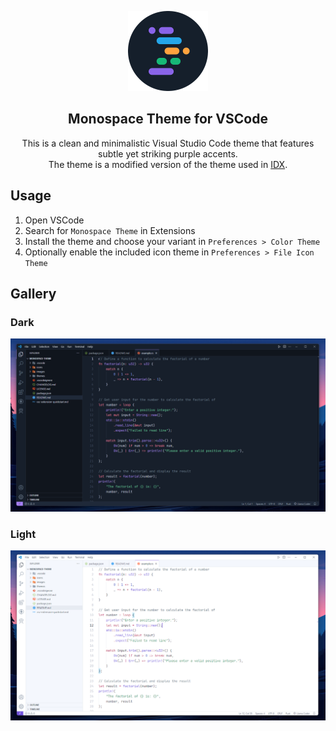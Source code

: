 <p align="center">
    <img src="https://github.com/amnweb/Monospace-Theme/raw/main/images/icon.png" width="128" />
    <h2 align="center">Monospace Theme for VSCode</h2>
</p>

<p align="center">
    This is a clean and minimalistic Visual Studio Code theme that features subtle yet striking purple accents. 
    <br />
    The theme is a modified version of the theme used in <a href="https://idx.dev">IDX</a>.
</p>

## Usage

1. Open VSCode
2. Search for `Monospace Theme` in Extensions
3. Install the theme and choose your variant in `Preferences > Color Theme`
4. Optionally enable the included icon theme in `Preferences > File Icon Theme`

## Gallery

### Dark

![Dark](https://github.com/amnweb/Monospace-Theme/raw/main/images/preview-dark.png)

### Light

![Light](https://github.com/amnweb/Monospace-Theme/raw/main/images/preview-light.png)